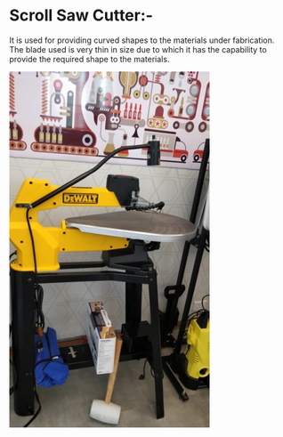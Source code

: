 

# **Scroll Saw Cutter:-**  

It is used for providing curved shapes to the materials under fabrication. The blade used is very thin in size       due to which it has the capability to provide the required shape to the materials.

![Scroll Saw](img/Scroll-Saw.jpg)

